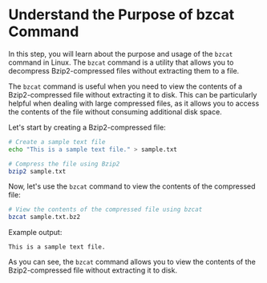 # Understand the Purpose of bzcat Command

In this step, you will learn about the purpose and usage of the `bzcat` command in Linux. The `bzcat` command is a utility that allows you to decompress Bzip2-compressed files without extracting them to a file.

The `bzcat` command is useful when you need to view the contents of a Bzip2-compressed file without extracting it to disk. This can be particularly helpful when dealing with large compressed files, as it allows you to access the contents of the file without consuming additional disk space.

Let's start by creating a Bzip2-compressed file:

```bash
# Create a sample text file
echo "This is a sample text file." > sample.txt

# Compress the file using Bzip2
bzip2 sample.txt
```

Now, let's use the `bzcat` command to view the contents of the compressed file:

```bash
# View the contents of the compressed file using bzcat
bzcat sample.txt.bz2
```

Example output:

```
This is a sample text file.
```

As you can see, the `bzcat` command allows you to view the contents of the Bzip2-compressed file without extracting it to disk.
